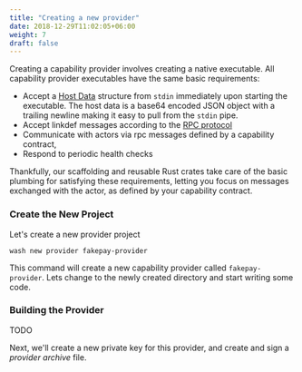 ```yaml
---
title: "Creating a new provider"
date: 2018-12-29T11:02:05+06:00
weight: 7
draft: false
---
```


Creating a capability provider involves creating a native executable. All capability provider executables have the same basic requirements:
* Accept a [Host Data](https://wasmcloud.github.io/interfaces/html/org_wasmcloud_core.html#host_data) structure from `stdin` immediately upon starting the executable. The host data is a base64 encoded JSON object with a trailing newline making it easy to pull from the `stdin` pipe.
* Accept linkdef messages according to the [RPC protocol](../../../reference/lattice-protocols/rpc)
* Communicate with actors via rpc messages defined by a capability contract,
* Respond to periodic health checks

Thankfully, our scaffolding and reusable Rust crates take care of the basic plumbing for satisfying these requirements, letting you focus on messages exchanged with the actor, as defined by your capability contract.

### Create the New Project

Let's create a new provider project

```shell
wash new provider fakepay-provider
```

This command will create a new capability provider called `fakepay-provider`. Lets change to the newly created directory and start writing some code.

### Building the Provider

TODO

Next, we'll create a new private key for this provider, and create and sign a _provider archive_ file.
